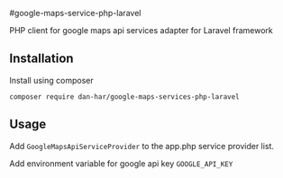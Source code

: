 #google-maps-service-php-laravel

PHP client for google maps api services adapter for Laravel framework

## Installation

Install using composer

```
composer require dan-har/google-maps-services-php-laravel
```

## Usage

Add ```GoogleMapsApiServiceProvider``` to the app.php service provider list.

Add environment variable for google api key
```GOOGLE_API_KEY```